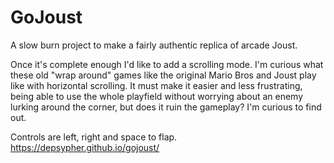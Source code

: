 GoJoust
===========
A slow burn project to make a fairly authentic replica of arcade Joust.

Once it's complete enough I'd like to add a scrolling mode. I'm curious what these old "wrap around" games like the original Mario Bros and Joust play like with horizontal scrolling. It must make it easier and less frustrating, being able to use the whole playfield without worrying about an enemy lurking around the corner, but does it ruin the gameplay? I'm curious to find out.


Controls are left, right and space to flap.
https://depsypher.github.io/gojoust/
